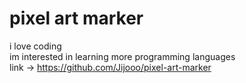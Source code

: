# pixel art marker
i love coding <br>
im interested in learning more programming languages <br>
link -> https://github.com/Jijooo/pixel-art-marker 
